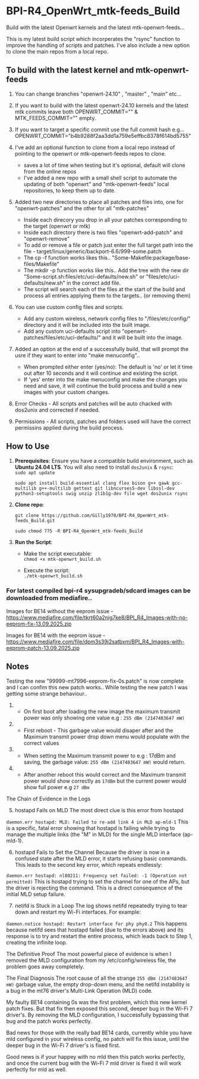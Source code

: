 # BPI-R4_OpenWrt_mtk-feeds_Build

Build with the latest Openwrt kernels and the latest mtk-openwrt-feeds...

This is my latest build script which incorperates the "rsync" function to improve the handling of scripts and patches. I've also include a new option to clone the main repos from a local repo. 

## **To build with the latest kernel and mtk-openwrt-feeds**

1. You can change branches "openwrt-24.10" , "master" , "main" etc...

2. If you want to build with the latest openwrt-24.10 kernels and the latest mtk commits leave both OPENWRT_COMMIT="" & MTK_FEEDS_COMMIT="" empty.

3. If you want to target a specific commit use the full commit hash e.g... OPENWRT_COMMIT="b4b9288f2aa3dd1a759e5effbc8378f614bd5755"

4. I've add an optional function to clone from a local repo instead of pointing to the openwrt or mtk-openwrt-feeds repos to clone.
	 * saves a lot of time when testing but it's optional, default will clone from the online repos
	 * I've added a new repo with a small shell script to automate the updating of both "openwrt" and "mtk-openwrt-feeds" local repositories, to keep them up to date.

5. Added two new directories to place all patches and files into, one for "openwrt-patches" and the other for all "mtk-patches" 
	 * Inside each direcory you drop in all your patches corresponding to the target (openwrt or mtk)
	 * Inside each directory there is two files "openwrt-add-patch" and "openwrt-remove"
	 * To add or remove a file or patch just enter the full target path into the file - target/linux/generic/backport-6.6/999-some.patch
	 * The cp -f function works likes this.. "Some-Makefile:package/base-files/Makefile"
	 * The mkdir -p function works like this.. Add the tree with the new dir  "Some-script.sh:files/etc/uci-defaults/new.sh" or "files/etc/uci-defaults/new.sh" in the correct add file.
	 * The script will search each of the files at the start of the build and process all entries applying them to the targets.. (or removing them)
	 
6. You can use custom config files and scripts. 
	 * Add any custom wireless, network config files to "/files/etc/config/" directory and it will be included into the built image.
	 * Add any custom uci-defaults script into "openwrt-patches/files/etc/uci-defaults/" and it will be built into the image.

7. Added an option at the end of a successfully build, that will prompt the usre if they want to enter into "make menuconfig".. 
	 * When prompted either enter (yes/no): The default is 'no' or let it time out after 10 seconds and it will continue and existing the script.
	 * If 'yes' enter into the make menuconfig and make the changes you need and save, it will continue the build process and build a new images with your custom changes.

8. Error Checks - All scripts and patches will be auto chacked with dos2unix and corrected if needed. 

9. Permissions - All scripts, patches and folders used will have the correct permissins applied during the build process.

## **How to Use**

1. **Prerequisites**: Ensure you have a compatible build environment, such as **Ubuntu 24.04 LTS**. You will also need to install `dos2unix` & `rsync`:  
   `sudo apt update` 
   
   `sudo apt install build-essential clang flex bison g++ gawk gcc-multilib g++-multilib gettext git libncurses5-dev libssl-dev python3-setuptools swig unzip zlib1g-dev file wget dos2unix rsync`

2. **Clone repo**:

   `git clone https://github.com/Gilly1970/BPI-R4_OpenWrt_mtk-feeds_Build.git`
   
   `sudo chmod 775 -R BPI-R4_OpenWrt_mtk-feeds_Build`

3. **Run the Script**:  
   * Make the script executable:  
     `chmod +x mtk-openwrt_build.sh`
     
   * Execute the script:  
     `./mtk-openwrt_build.sh`
	 
### **For latest compiled bpi-r4 sysupgradeb/sdcard images can be downloaded from mediafire..**

Images for BE14 without the eeprom issue - https://www.mediafire.com/file/tkrt60a2nig7ke8/BPI_R4_Images-with-no-eeprom-fix-13.09.2025.zip

Images for BE14 with the eeprom issue - https://www.mediafire.com/file/dpm3s39j2satbxm/BPI_R4_Images-with-eeprom-patch-13.09.2025.zip

## **Notes**

Testing the new "99999-mt7996-eeprom-fix-0s.patch" is now complete and I can confim this new patch works.. While testing the new patch I was getting some strange behaviour..

1. - On first boot after loading the new image the maximum transmit power was only showing one value e.g : `255 dBm (2147483647 mW)`

2. - First reboot - This garbage value would disaper after and the Maximum transmit power drop down menu would populate with the correct values

3. - When setting the Maximum transmit power to e.g : 17dBm and saving, the garbage value: `255 dBm (2147483647 mW)` would return.

4. - After another reboot this would correct and the Maximum transmit power would show correctly as `17dBm` but the current power would show full power e.g `27 dBm`

The Chain of Evidence in the Logs

5. hostapd Fails on MLD
The most direct clue is this error from hostapd

`daemon.err hostapd: MLD: Failed to re-add link 4 in MLD ap-mld-1`
This is a specific, fatal error showing that hostapd is failing while trying to manage the multiple links (the "M" in MLD) for the single MLD interface (ap-mld-1).

6. hostapd Fails to Set the Channel
Because the driver is now in a confused state after the MLD error, it starts refusing basic commands. This leads to the second key error, which repeats endlessly:

`daemon.err hostapd: nl80211: Frequency set failed: -1 (Operation not permitted)`
This is hostapd trying to set the channel for one of the APs, but the driver is rejecting the command. This is a direct consequence of the initial MLD setup failure.

7. netifd is Stuck in a Loop
The log shows netifd repeatedly trying to tear down and restart my Wi-Fi interfaces. For example:

`daemon.notice hostapd: Restart interface for phy phy0.2`
This happens because netifd sees that hostapd failed (due to the errors above) and its response is to try and restart the entire process, which leads back to Step 1, creating the infinite loop.

The Definitive Proof
The most powerful piece of evidence is when I removed the MLD configuration from my /etc/config/wireless file, the problem goes away completely.

The Final Diagnosis
The root cause of all the strange `255 dBm (2147483647 mW)` garbage value, the empty drop-down menu, and the netifd instability is a bug in the mt76 driver's Multi-Link Operation (MLD) code.

My faulty BE14 containing 0s was the first problem, which this new kernel patch fixes. But that fix then exposed this second, deeper bug in the Wi-Fi 7 driver's. By removing the MLD configuration, I successfully bypassing that bug and the patch works perfectly.

Bad news for those with the really bad BE14 cards, currently while you have mld configured in your wireless config, no patch will fix this issue, until the deeper bug in the Wi-Fi 7 driver's is fixed first.

Good news is if your happey with no mld then this patch works perfectly, and once the current bug with the Wi-Fi 7 mld driver is fixed it will work perfectly for mld as well.









